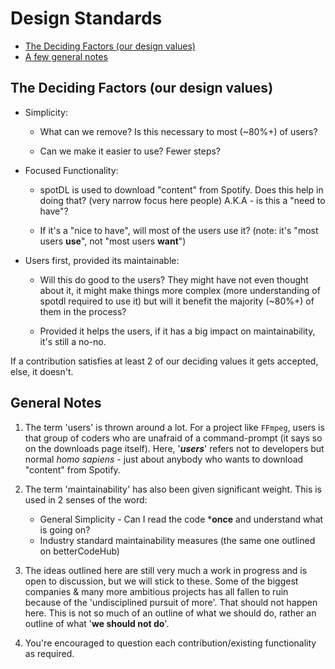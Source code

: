 # Design Standards<a name="design-standards"></a>

<!-- mdformat-toc start --slug=github --maxlevel=6 --minlevel=2 -->

- [The Deciding Factors (our design values)](#the-deciding-factors-our-design-values)
- [A few general notes](#a-few-general-notes)

<!-- mdformat-toc end -->

## The Deciding Factors (our design values)<a name="the-deciding-factors-our-design-values"></a>

- Simplicity:

  - What can we remove? Is this necessary to most (~80%+) of users?

  - Can we make it easier to use? Fewer steps?

- Focused Functionality:

  - spotDL is used to download "content" from Spotify. Does this help in doing that? (very narrow
    focus here people) A.K.A - is this a "need to have"?

  - If it's a "nice to have", will most of the users use it? (note: it's "most users
    **use**", not "most users **want**")

- Users first, provided its maintainable:

  - Will this do good to the users? They might have not even thought about it, it might
    make things more complex (more understanding of spotdl required to use it) but will it
    benefit the majority (~80%+) of them in the process?

  - Provided it helps the users, if it has a big impact on maintainability, it's still a
    no-no.

If a contribution satisfies at least 2 of our deciding values it gets accepted, else, it
doesn't.

## General Notes<a name="general-notes"></a>

1. The term 'users' is thrown around a lot. For a project like `FFmpeg`, users is that
   group of coders who are unafraid of a command-prompt (it says so on the downloads page
   itself). Here, '***users***' refers not to developers but normal *homo sapiens* - just
   about anybody who wants to download "content" from Spotify.

2. The term 'maintainability' has also been given significant weight. This is used in 2
   senses of the word:

   - General Simplicity - Can I read the code \***once** and understand what is going on?
   - Industry standard maintainability measures (the same one outlined on betterCodeHub)

3. The ideas outlined here are still very much a work in progress and is open to
   discussion, but we will stick to these. Some of the biggest companies & many more
   ambitious projects has all fallen to ruin because of the 'undisciplined pursuit of
   more'. That should not happen here. This is not so much of an outline of what we should
   do, rather an outline of what '**we should not do**'.

4. You're encouraged to question each contribution/existing functionality as required.
